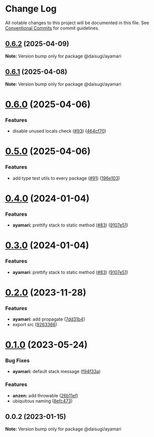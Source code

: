 # Change Log

All notable changes to this project will be documented in this file.
See [Conventional Commits](https://conventionalcommits.org) for commit guidelines.

## [0.6.2](https://github.com/daisugiland/daisugi/compare/@daisugi/ayamari@0.6.1...@daisugi/ayamari@0.6.2) (2025-04-09)

**Note:** Version bump only for package @daisugi/ayamari

## [0.6.1](https://github.com/daisugiland/daisugi/compare/@daisugi/ayamari@0.6.0...@daisugi/ayamari@0.6.1) (2025-04-08)

**Note:** Version bump only for package @daisugi/ayamari

# [0.6.0](https://github.com/daisugiland/daisugi/compare/@daisugi/ayamari@0.5.0...@daisugi/ayamari@0.6.0) (2025-04-06)

### Features

* disable unused locals check ([#93](https://github.com/daisugiland/daisugi/issues/93)) ([464cf70](https://github.com/daisugiland/daisugi/commit/464cf70676e8e0c261d89f620c62b853af54c389))

# [0.5.0](https://github.com/daisugiland/daisugi/compare/@daisugi/ayamari@0.4.0...@daisugi/ayamari@0.5.0) (2025-04-06)

### Features

* add type test utils to every package ([#91](https://github.com/daisugiland/daisugi/issues/91)) ([196e103](https://github.com/daisugiland/daisugi/commit/196e103a6a4a28f840bbaa487c9777a68c63196b))

# [0.4.0](https://github.com/daisugiland/daisugi/compare/@daisugi/ayamari@0.2.0...@daisugi/ayamari@0.4.0) (2024-01-04)

### Features

* **ayamari:** prettify stack to static method ([#83](https://github.com/daisugiland/daisugi/issues/83)) ([9107e51](https://github.com/daisugiland/daisugi/commit/9107e514c7665bb029a376b31d73a3a735ce35a5))

# [0.3.0](https://github.com/daisugiland/daisugi/compare/@daisugi/ayamari@0.2.0...@daisugi/ayamari@0.3.0) (2024-01-04)

### Features

* **ayamari:** prettify stack to static method ([#83](https://github.com/daisugiland/daisugi/issues/83)) ([9107e51](https://github.com/daisugiland/daisugi/commit/9107e514c7665bb029a376b31d73a3a735ce35a5))

# [0.2.0](https://github.com/daisugiland/daisugi/compare/@daisugi/ayamari@0.1.0...@daisugi/ayamari@0.2.0) (2023-11-28)

### Features

* **ayamari:** add propagate ([7dd31b4](https://github.com/daisugiland/daisugi/commit/7dd31b4bbebe8479369edf8ed05f4a057c516dd7))
* export src ([9263366](https://github.com/daisugiland/daisugi/commit/9263366f21e753c3edf34234f5833aff611538f5))

# [0.1.0](https://github.com/daisugiland/daisugi/compare/@daisugi/ayamari@0.0.2...@daisugi/ayamari@0.1.0) (2023-05-24)

### Bug Fixes

* **ayamari:** default stack message ([f94f33a](https://github.com/daisugiland/daisugi/commit/f94f33aefed0f11c1b21de1ec638a846b31403ba))

### Features

* **anzen:** add throwable ([26b11ef](https://github.com/daisugiland/daisugi/commit/26b11ef74cfd8a71161f9f77aa333244d4dd99cc))
* ubiquitous naming ([8efc473](https://github.com/daisugiland/daisugi/commit/8efc47354a904856b82352a6194ce2164d9fae9b))

## 0.0.2 (2023-01-15)

**Note:** Version bump only for package @daisugi/ayamari
